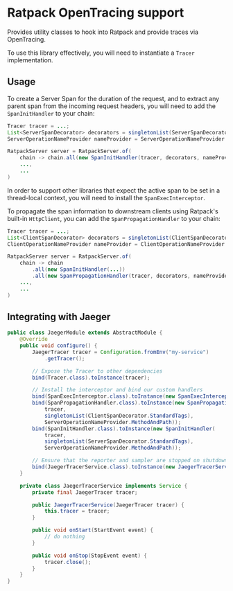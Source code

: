 # Ratpack OpenTracing support

Provides utility classes to hook into Ratpack and provide traces via OpenTracing.

To use this library effectively, you will need to instantiate a `Tracer` implementation.

## Usage

To create a Server Span for the duration of the request, and to extract any parent span from the incoming request
headers, you will need to add the `SpanInitHandler` to your chain:

```java
Tracer tracer = ...;
List<ServerSpanDecorator> decorators = singletonList(ServerSpanDecorator.StandardTags);
ServerOperationNameProvider nameProvider = ServerOperationNameProvider.MethodAndPath;

RatpackServer server = RatpackServer.of(
    chain -> chain.all(new SpanInitHandler(tracer, decorators, nameProvider)),
    ...,
    ...
)
```

In order to support other libraries that expect the active span to be set in a thread-local context, you will need
to install the `SpanExecInterceptor`.

To propagate the span information to downstream clients using Ratpack's built-in `HttpClient`, you can add the
`SpanPropagationHandler` to your chain:

```java
Tracer tracer = ...;
List<ClientSpanDecorator> decorators = singletonList(ClientSpanDecorator.StandardTags);
ClientOperationNameProvider nameProvider = ClientOperationNameProvider.MethodAndPath;

RatpackServer server = RatpackServer.of(
    chain -> chain
        .all(new SpanInitHandler(...))
        .all(new SpanPropagationHandler(tracer, decorators, nameProvider)),
    ...,
    ...
)
```

## Integrating with Jaeger

```java
public class JaegerModule extends AbstractModule {
    @Override
    public void configure() {
        JaegerTracer tracer = Configuration.fromEnv("my-service")
            .getTracer();

        // Expose the Tracer to other dependencies
        bind(Tracer.class).toInstance(tracer);

        // Install the interceptor and bind our custom handlers
        bind(SpanExecInterceptor.class).toInstance(new SpanExecInterceptor(tracer));
        bind(SpanPropagationHandler.class).toInstance(new SpanPropagationHandler(
            tracer,
            singletonList(ClientSpanDecorator.StandardTags),
            ServerOperationNameProvider.MethodAndPath));
        bind(SpanInitHandler.class).toInstance(new SpanInitHandler(
            tracer,
            singletonList(ServerSpanDecorator.StandardTags),
            ServerOperationNameProvider.MethodAndPath));

        // Ensure that the reporter and sampler are stopped on shutdown
        bind(JaegerTracerService.class).toInstance(new JaegerTracerService(tracer));
    }

    private class JaegerTracerService implements Service {
        private final JaegerTracer tracer;

        public JaegerTracerService(JaegerTracer tracer) {
            this.tracer = tracer;
        }

        public void onStart(StartEvent event) {
            // do nothing
        }

        public void onStop(StopEvent event) {
            tracer.close();
        }
    }
}
```